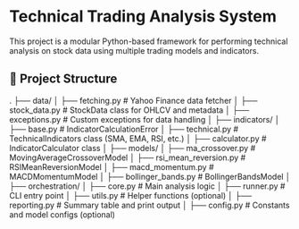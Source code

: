 # Technical Trading Analysis System

This project is a modular Python-based framework for performing technical analysis on stock data using multiple trading models and indicators.

## 📁 Project Structure

. ├── data/ 
  │ ├── fetching.py # Yahoo Finance data fetcher 
  │ ├── stock_data.py # StockData class for OHLCV and metadata 
  │ ├── exceptions.py # Custom exceptions for data handling 
│ ├── indicators/ 
  │ ├── base.py # IndicatorCalculationError 
  │ ├── technical.py # TechnicalIndicators class (SMA, EMA, RSI, etc.) 
  │ ├── calculator.py # IndicatorCalculator class 
│ ├── models/ 
  │ ├── ma_crossover.py # MovingAverageCrossoverModel 
  │ ├── rsi_mean_reversion.py # RSIMeanReversionModel 
  │ ├── macd_momentum.py # MACDMomentumModel 
  │ ├── bollinger_bands.py # BollingerBandsModel 
│ ├── orchestration/ 
  │ ├── core.py # Main analysis logic 
  │ ├── runner.py # CLI entry point 
  │ ├── utils.py # Helper functions (optional) 
  │ ├── reporting.py # Summary table and print output 
  │ ├── config.py # Constants and model configs (optional) 

